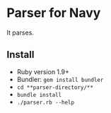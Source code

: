 # Parser for Navy #

It parses.

## Install ##

- Ruby version 1.9+
- Bundler: `gem install bundler`
- `cd **parser-directory/**`
- `bundle install`
- `./parser.rb --help`